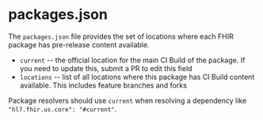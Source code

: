 # packages.json

The `packages.json` file provides the set of locations where each FHIR package has pre-release content available.

* `current` -- the official location for the main CI Build of the package. If you need to update this, submit a PR to edit this field
* `locations` -- list of all locations where this package has CI Build content available. This includes feature branches and forks

Package resolvers should use `current` when resolving a dependency like `"hl7.fhir.us.core": "#current"`.

